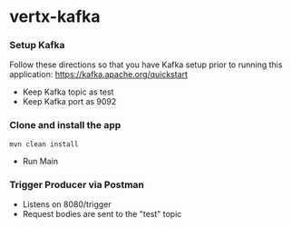 # vertx-kafka


### Setup Kafka
Follow these directions so that you have Kafka setup prior to running this application: https://kafka.apache.org/quickstart

- Keep Kafka topic as test
- Keep Kafka port as 9092


### Clone and install the app
`mvn clean install`

- Run Main

### Trigger Producer via Postman

- Listens on 8080/trigger
- Request bodies are sent to the "test" topic 

